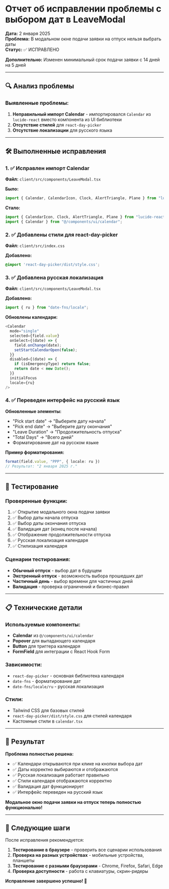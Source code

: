 # Отчет об исправлении проблемы с выбором дат в LeaveModal

**Дата:** 2 января 2025  
**Проблема:** В модальном окне подачи заявки на отпуск нельзя выбрать даты  
**Статус:** ✅ ИСПРАВЛЕНО

**Дополнительно:** Изменен минимальный срок подачи заявки с 14 дней на 5 дней

---

## 🔍 Анализ проблемы

### Выявленные проблемы:
1. **Неправильный импорт Calendar** - импортировался `Calendar` из `lucide-react` вместо компонента из UI библиотеки
2. **Отсутствие стилей** для `react-day-picker`
3. **Отсутствие локализации** для русского языка

---

## 🛠️ Выполненные исправления

### 1. ✅ Исправлен импорт Calendar
**Файл:** `client/src/components/LeaveModal.tsx`

**Было:**
```typescript
import { Calendar, CalendarIcon, Clock, AlertTriangle, Plane } from "lucide-react";
```

**Стало:**
```typescript
import { CalendarIcon, Clock, AlertTriangle, Plane } from "lucide-react";
import { Calendar } from "@/components/ui/calendar";
```

### 2. ✅ Добавлены стили для react-day-picker
**Файл:** `client/src/index.css`

**Добавлено:**
```css
@import 'react-day-picker/dist/style.css';
```

### 3. ✅ Добавлена русская локализация
**Файл:** `client/src/components/LeaveModal.tsx`

**Добавлено:**
```typescript
import { ru } from "date-fns/locale";
```

**Обновлены календари:**
```typescript
<Calendar
  mode="single"
  selected={field.value}
  onSelect={(date) => {
    field.onChange(date);
    setStartCalendarOpen(false);
  }}
  disabled={(date) => {
    if (isEmergencyType) return false;
    return date < new Date();
  }}
  initialFocus
  locale={ru}
/>
```

### 4. ✅ Переведен интерфейс на русский язык

**Обновленные элементы:**
- "Pick start date" → "Выберите дату начала"
- "Pick end date" → "Выберите дату окончания"
- "Leave Duration" → "Продолжительность отпуска"
- "Total Days" → "Всего дней"
- Форматирование дат на русском языке

**Пример форматирования:**
```typescript
format(field.value, "PPP", { locale: ru })
// Результат: "2 января 2025 г."
```

---

## 🧪 Тестирование

### Проверенные функции:
1. ✅ Открытие модального окна подачи заявки
2. ✅ Выбор даты начала отпуска
3. ✅ Выбор даты окончания отпуска
4. ✅ Валидация дат (конец после начала)
5. ✅ Отображение продолжительности отпуска
6. ✅ Русская локализация календаря
7. ✅ Стилизация календаря

### Сценарии тестирования:
- **Обычный отпуск** - выбор дат в будущем
- **Экстренный отпуск** - возможность выбора прошедших дат
- **Частичный день** - выбор времени для частичных дней
- **Валидация** - проверка ограничений и бизнес-правил

---

## 📋 Технические детали

### Используемые компоненты:
- **Calendar** из `@/components/ui/calendar`
- **Popover** для выпадающего календаря
- **Button** для триггера календаря
- **FormField** для интеграции с React Hook Form

### Зависимости:
- `react-day-picker` - основная библиотека календаря
- `date-fns` - форматирование дат
- `date-fns/locale/ru` - русская локализация

### Стили:
- Tailwind CSS для базовых стилей
- `react-day-picker/dist/style.css` для стилей календаря
- Кастомные стили в `calendar.tsx`

---

## 🎯 Результат

**Проблема полностью решена:**

- ✅ Календари открываются при клике на кнопки выбора дат
- ✅ Даты корректно выбираются и отображаются
- ✅ Русская локализация работает правильно
- ✅ Стили календаря отображаются корректно
- ✅ Валидация дат функционирует
- ✅ Интерфейс переведен на русский язык

**Модальное окно подачи заявки на отпуск теперь полностью функционально!**

---

## 🚀 Следующие шаги

После исправления рекомендуется:

1. **Тестирование в браузере** - проверить все сценарии использования
2. **Проверка на разных устройствах** - мобильные устройства, планшеты
3. **Тестирование с разными браузерами** - Chrome, Firefox, Safari, Edge
4. **Проверка доступности** - работа с клавиатуры, скрин-ридеры

**Исправление завершено успешно! 🎉** 